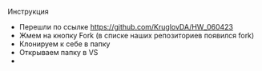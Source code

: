 Инструкция
* Перешли по ссылке https://github.com/KruglovDA/HW_060423
* Жмем на кнопку Fork (в списке наших репозиториев появился fork)
* Клонируем к себе в папку
* Открываем папку в VS
* 